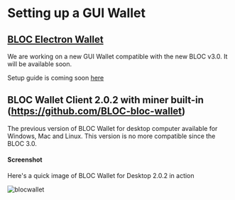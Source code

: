 # Setting up a GUI Wallet

## [BLOC Electron Wallet](https://github.com/furiousteam/BLOC-Electron-Wallet)

We are working on a new GUI Wallet compatible with the new BLOC v3.0. It will be available soon.

Setup guide is coming soon [here](#)

## BLOC Wallet Client 2.0.2 with miner built-in (https://github.com/BLOC-bloc-wallet)

The previous version of BLOC Wallet for desktop computer available for Windows, Mac and Linux. This version is no more compatible since the BLOC 3.0.

#### Screenshot

Here's a quick image of BLOC Wallet for Desktop 2.0.2 in action

![blocwallet](/images/guides/Wallets/BLOC-gui-wallet/2.0.2/BLOC-gui-wallet-2.0.2.jpg)
